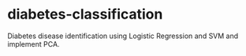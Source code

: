 # diabetes-classification
 Diabetes disease identification using Logistic Regression and SVM and implement PCA.
